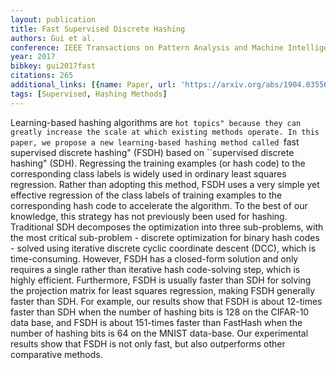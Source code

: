 ```yaml
---
layout: publication
title: Fast Supervised Discrete Hashing
authors: Gui et al.
conference: IEEE Transactions on Pattern Analysis and Machine Intelligence
year: 2017
bibkey: gui2017fast
citations: 265
additional_links: [{name: Paper, url: 'https://arxiv.org/abs/1904.03556'}]
tags: [Supervised, Hashing Methods]
---
```

Learning-based hashing algorithms are ``hot topics" because they can greatly
increase the scale at which existing methods operate. In this paper, we propose
a new learning-based hashing method called ``fast supervised discrete hashing"
(FSDH) based on ``supervised discrete hashing" (SDH). Regressing the training
examples (or hash code) to the corresponding class labels is widely used in
ordinary least squares regression. Rather than adopting this method, FSDH uses
a very simple yet effective regression of the class labels of training examples
to the corresponding hash code to accelerate the algorithm. To the best of our
knowledge, this strategy has not previously been used for hashing. Traditional
SDH decomposes the optimization into three sub-problems, with the most critical
sub-problem - discrete optimization for binary hash codes - solved using
iterative discrete cyclic coordinate descent (DCC), which is time-consuming.
However, FSDH has a closed-form solution and only requires a single rather than
iterative hash code-solving step, which is highly efficient. Furthermore, FSDH
is usually faster than SDH for solving the projection matrix for least squares
regression, making FSDH generally faster than SDH. For example, our results
show that FSDH is about 12-times faster than SDH when the number of hashing
bits is 128 on the CIFAR-10 data base, and FSDH is about 151-times faster than
FastHash when the number of hashing bits is 64 on the MNIST data-base. Our
experimental results show that FSDH is not only fast, but also outperforms
other comparative methods.
